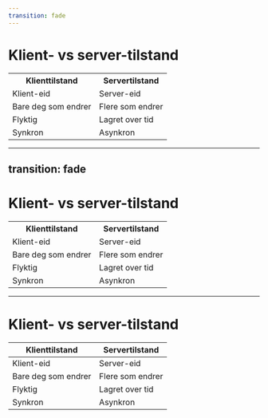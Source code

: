 ```yaml
---
transition: fade
---
```


# Klient- vs server-tilstand

<table class="second-column-blurred">
  <tr>
    <th>Klienttilstand</th>
    <th>Servertilstand</th>
  </tr>
  <tr>
    <td>Klient-eid</td>
    <td>Server-eid</td>
  </tr>
  <tr>
    <td>Bare deg som endrer</td>
    <td>Flere som endrer</td>
  </tr>
  <tr>
    <td>Flyktig</td>
    <td>Lagret over tid</td>
  </tr>
  <tr>
    <td>Synkron</td>
    <td>Asynkron</td>
  </tr>
</table>

<!-- 
La oss se nærmere på forskjellene.

- Klient-eid: Det er deg som bruker som eier klient-tilstanden. Klient-tilstanden er lagret lokalt på din enhet, enten det er nettleser eller app.

- Bare du endrer den: Klient-tilstanden er din, og det er ingen andre som kan endre den.

- Flyktig: Samtidig er klient-tilstanden også flyktig, siden den bare bor hos deg, så den kan slettes idet du lukker nettleseren.

- Synkron: Det at vi eier klient-tilstanden, gjør den også synkron. Den er umiddelbar tilgjengelig, og endres raskt.

Alle disse 4 faktorene gjør klient-tilstanden lett å jobbe med. Det er kun du som kan endre noe, så få ting kan gå galt.

-->

---
transition: fade
---

# Klient- vs server-tilstand

<table class="first-column-blurred">
  <tr>
    <th>Klienttilstand</th>
    <th>Servertilstand</th>
  </tr>
  <tr>
    <td>Klient-eid</td>
    <td>Server-eid</td>
  </tr>
  <tr>
    <td>Bare deg som endrer</td>
    <td>Flere som endrer</td>
  </tr>
  <tr>
    <td>Flyktig</td>
    <td>Lagret over tid</td>
  </tr>
  <tr>
    <td>Synkron</td>
    <td>Asynkron</td>
  </tr>
</table>

<!--

På den andre siden har vi server-tilstand. Dette er tilstand som **også** er i klienten, 

men dataene kommer originalt fra et API eller en server.

- Server-eid: Server-tilstand er server-eid. Tilstanden vi ser i klienten er bare et **øyeblikksbilde** av serveren. Dataene vi har i klienten er ikke nødvendigvis i sync med de **faktiske** dataene som bor på serveren.

- Endret av flere brukere: Også er det ikke bare vi som endrer dataene. Også andre personer har lagret dataene på serverne og kan endre den.

- Lagret over tid: Siden data lagres på et annet sted enn nettleseren, så kan vi også beholde tilstanden over tid, selv om nettleseren lukkes.

- Asynkron: Siden server-tilstanden er lagret vekk fra oss, tar det tid for data å reise fra serveren til klienten. Altså tar det tid fra vi forespør data til vi får den, og det kan være endringer fra vi **først** spør til vi **til slutt** får den.

-->

---

# Klient- vs server-tilstand

| Klienttilstand | Servertilstand |
| --- | --- |
| Klient-eid | Server-eid |
| Bare deg som endrer | Flere som endrer |
| Flyktig | Lagret over tid |
| Synkron | Asynkron |

<!--
Det er altså noen forskjeller på disse tilstandene.
-->
